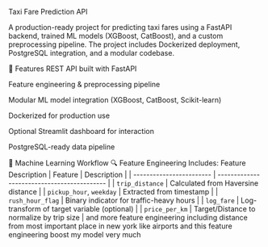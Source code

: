 
Taxi Fare Prediction API

A production-ready project for predicting taxi fares using a FastAPI backend, trained ML models (XGBoost, CatBoost), and a custom preprocessing pipeline. The project includes Dockerized deployment, PostgreSQL integration, and a modular codebase.

📌 Features
REST API built with FastAPI

Feature engineering & preprocessing pipeline

Modular ML model integration (XGBoost, CatBoost, Scikit-learn)

Dockerized for production use

Optional Streamlit dashboard for interaction

PostgreSQL-ready data pipeline

🧠 Machine Learning Workflow
🔍 Feature Engineering Includes:
Feature	Description
| Feature                  | Description                                 |
| ------------------------ | ------------------------------------------- |
| `trip_distance`          | Calculated from Haversine distance          |
| `pickup_hour`, `weekday` | Extracted from timestamp                    |
| `rush_hour_flag`         | Binary indicator for traffic-heavy hours    |
| `log_fare`               | Log-transform of target variable (optional) |
| `price_per_km`           | Target/Distance to normalize by trip size   |
and more feature engineering including distance from most important place in new york like airports and this feature engineering boost my model very much


